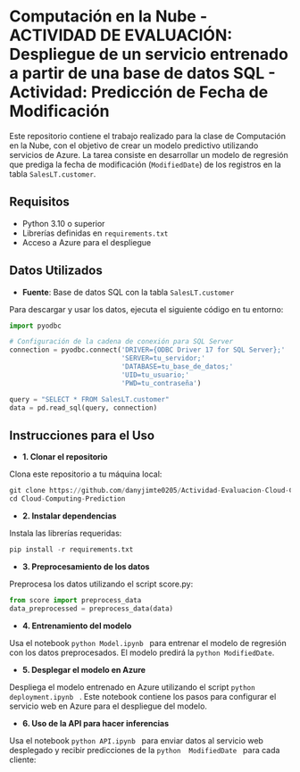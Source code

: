 # Computación en la Nube - ACTIVIDAD DE EVALUACIÓN: Despliegue de un servicio entrenado a partir de una base de datos SQL - Actividad: Predicción de Fecha de Modificación

Este repositorio contiene el trabajo realizado para la clase de Computación en la Nube, con el objetivo de crear un modelo predictivo utilizando servicios de Azure. La tarea consiste en desarrollar un modelo de regresión que prediga la fecha de modificación (`ModifiedDate`) de los registros en la tabla `SalesLT.customer`.

## Requisitos

- Python 3.10 o superior
- Librerías definidas en `requirements.txt`
- Acceso a Azure para el despliegue

## Datos Utilizados

- **Fuente**: Base de datos SQL con la tabla `SalesLT.customer`

Para descargar y usar los datos, ejecuta el siguiente código en tu entorno:

```python
import pyodbc

# Configuración de la cadena de conexión para SQL Server
connection = pyodbc.connect('DRIVER={ODBC Driver 17 for SQL Server};'
                            'SERVER=tu_servidor;'
                            'DATABASE=tu_base_de_datos;'
                            'UID=tu_usuario;'
                            'PWD=tu_contraseña')

query = "SELECT * FROM SalesLT.customer"
data = pd.read_sql(query, connection)
```

## Instrucciones para el Uso
- **1. Clonar el repositorio**

Clona este repositorio a tu máquina local:
```python
git clone https://github.com/danyjimte0205/Actividad-Evaluacion-Cloud-Computing
cd Cloud-Computing-Prediction
```
- **2. Instalar dependencias**

Instala las librerías requeridas:
```python
pip install -r requirements.txt
```
- **3. Preprocesamiento de los datos**

Preprocesa los datos utilizando el script score.py:
```python
from score import preprocess_data
data_preprocessed = preprocess_data(data)
```

- **4. Entrenamiento del modelo**

Usa el notebook ```python Model.ipynb ```  para entrenar el modelo de regresión con los datos preprocesados. El modelo predirá la ```python ModifiedDate```.

- **5. Desplegar el modelo en Azure**

Despliega el modelo entrenado en Azure utilizando el script ```python deployment.ipynb ``` . Este notebook contiene los pasos para configurar el servicio web en Azure para el despliegue del modelo.

- **6. Uso de la API para hacer inferencias**

Usa el notebook ```python API.ipynb ``` para enviar datos al servicio web desplegado y recibir predicciones de la ```python  ModifiedDate ```  para cada cliente:





